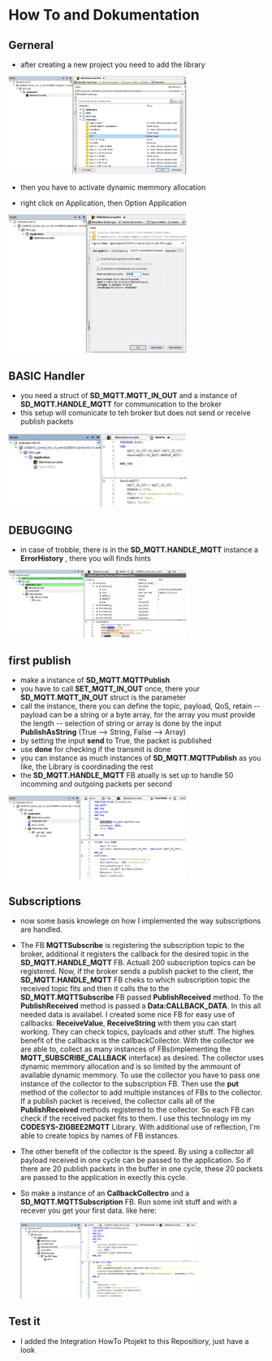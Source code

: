 
# How To and Dokumentation

## __Gerneral__

- after creating a new project you need to add the library

<img src="../_img/ADD_Lib.png" width="350">

- then you have to activate dynamic memmory allocation

- right click on Application, then Option Application 

<img src="../_img/DynMemmory.png" width="350">

## __BASIC Handler__

- you need a struct of __SD_MQTT.MQTT_IN_OUT__ and a instance of __SD_MQTT.HANDLE_MQTT__ for communication to the broker
- this setup will comunicate to teh broker but does not send or receive publish packets

<img src="../_img/HandleMQTT.png" width="350">

## __DEBUGGING__

- in case of trobble, there is in the __SD_MQTT.HANDLE_MQTT__ instance a __ErrorHistory__ , there you will finds hints

<img src="../_img/ErrorHistory.png" width="350">

## __first publish__

- make a instance of __SD_MQTT.MQTTPublish__
- you have to call __SET_MQTT_IN_OUT__ once, there your __SD_MQTT.MQTT_IN_OUT__ struct is the parameter
- call the instance, there you can define the topic, payload, QoS, retain
-- payload can be a string or a byte array, for the array you must provide the length
-- selection of string or array is done by the input __PublishAsString__ (True --> String, False --> Array)
- by setting the input __send__ to True, the packet is published
- use __done__ for checking if the transmit is done
- you can instance as much instances of __SD_MQTT.MQTTPublish__ as you like, the Library is coordinading the rest
- the __SD_MQTT.HANDLE_MQTT__ FB atually is set up to handle 50 incomming and outgoing packets per second
 
<img src="../_img/FirstPublish.png" width="350">

## __Subscriptions__

- now some basis knowlege on how I implemented the way subscriptions are handled.
- The FB __MQTTSubscribe__ is registering the subscription topic to the broker, additional 
	it registers the callback for the desired  topic in the __SD_MQTT.HANDLE_MQTT__ FB.
	Actuall 200 subscription topics can be registered. Now, if the broker sends a publish packet
	to the client, the __SD_MQTT.HANDLE_MQTT__ FB cheks to which subscription topic the received topic
	fits and then it calls the to the __SD_MQTT.MQTTSubscribe__ FB passed __PublishReceived__ method. To the 
	__PublishReceived__ method is passed a __Data:CALLBACK_DATA__. In this all needed data is availabel.
	I created some nice FB for easy use of callbacks: __ReceiveValue__, __ReceiveString__ with them
	you can start working. They can check topics, payloads and other stuff.
	The highes benefit of the callbacks is the callbackCollector. With the collector we are able to,
	collect as many instances of FBs(implementing the __MQTT_SUBSCRIBE_CALLBACK__ interface) as desired.
	The collector uses dynamic memmory allocation and is so limited by the ammount of available dynamic memmory.
	To use the collector you have to pass one instance of the collector to the subscription FB. Then
	use the __put__ method of the collector to add multiple instances of FBs to the collector. If a 
	publish packet is received, the collector calls all of the __PublishReceived__ methods registered
	to the collector. So each FB can check if the received packet fits to them. I use this technology im my 
	__CODESYS-ZIGBEE2MQTT__ Library. With additional use of reflection, I'm able to create topics by names
	of FB instances.
- The other benefit of the collector is the speed. By using a collector all payload received in one cycle can
	be passed to the application. So if there are 20 publish packets in the buffer in one cycle, these 20 packets are passed
	to the application in exectly this cycle.
- So make a instance of an __CallbackCollectro__ and a __SD_MQTT.MQTTSubscription__ FB. Run some init stuff and with a recever
	you get your first data. like here:
	
	<img src="../_img/FirstSubscription.png" width="350">
	
## __Test it__

- I added the Integration HowTo Ptojekt to this Repositiory, just have a look